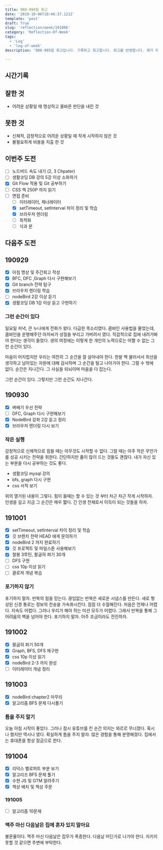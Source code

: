 ```yaml
---
title: 988-994일 회고
date: '2019-10-06T10:46:37.121Z'
template: 'post'
draft: True
slug: 'reflection/week/191006'
category: 'Reflection-Of-Week'
tags:
  - 'Log'
  - 'log-of-week'
description: '988-995일 회고입니다. 기록하고 회고합니다. 회고를 반영합니다. 제가 자라는 방식입니다. 이번 주에는 이런 주제를 다뤘습니다. 그런 순간이 있다, 작은 실행, 포기하지 않기 ' 

---
```


## 시간기록 



## 잘한 것

- 어려운 상황일 때 명상하고 올바른 판단을 내린 것 

## 못한 것

- 신체적, 감정적으로 어려운 상황일 때 작게 시작하지 않은 것 
- 불필요하게 비용을 지출 한 것 

## 이번주 도전

- [ ] 노드버드 속도 내기 (2, 3 Chpater) 
- [ ] 생활코딩 DB 강의 5강 이상 소화하기
- [x] Git Flow 적용 및 Git 공부하기
- [ ] CSS 책 250P 까지 읽기
- [ ] 면접 준비 
  - [ ] 이터레이터, 제너레이터
  - [x] setTimeout, setInterval 차이 정리 및 학습 
  - [x] 브라우저 렌더링 
  - [ ] 최적화
  - [ ] 식과 문 

## 다음주 도전



## 190929

- [x] 아침 명상 및 주간회고 작성 
- [x] BFC, DFC ,Graph 다시 구현해보기 
- [x] Git branch 전략 탐구
- [x] 브라우저 렌더링 학습
- [ ] nodeBird 2강 이상 듣기 
- [x] 생활코딩 DB 1강 이상 듣고 구현하기 

### 그런 순간이 있다

일요일 저녁, 큰 누나에게 전화가 왔다. 다급한 목소리였다. 콤바인 사용법을 물었는데, 콤바인을 운행해주던 아저씨가 성질을 부리고 가버려서 였다. 직감적으로 집에 내려가봐야 한다는 생각이 들었다. 생의 여정에는 이렇게 한 개인의 노력으로는 어쩔 수 없는 그런 순간이 있다. 

마음이 어지럽지만 우리는 여전히 그 순간을 잘 살아내야 한다.  한발 짝 물러서서 최선을 생각하고 남아있는 자원에 대해 감사하며 그 순간을 털고 나아가야 한다. 그럴 수 밖에 없다. 순간은 지나간다. 그 사실을 되뇌이며 마음을 다 잡는다. 

그런 순간이 있다. 그렇지만 그런 순간도 지나간다. 

## 190930 

- [x] 벼배기 우선 전략
- [ ] DFC, Graph 다시 구현해보기 
- [x] NodeBird 강좌 2강 듣고 정리
- [x] 브라우저 렌더링 다시 보기

### 작은 실행 

감정적으로 신체적으로 힘들 때는 아무것도 시작할 수 없다. 그럴 때는 아주 작은 무언가를 성공 시키는 전략을 취한다. 간단하지만 품이 많이 드는 것들도 괜찮다. 내가 자신 있는 부분을 다시 공부하는 것도 좋다. 

- 생활코딩 mysql 강의 
- bfs, graph 다시 구현 
- css 서적 보기 

위의 열거된 내용이 그렇다. 힘이 들때는 할 수 있는 것 부터 차근 차근 작게 시작하자. 인생을 길고 지금 그 순간은 매우 짧다. 긴 인생 전체로서 이득이 되는 것들을 하자.

## 191001

- [x] setTimeout, setInterval 차이 정리 및 학습 
- [x] 깃 브렌치 전략 HEAD 에게 문의하기 
- [x] nodeBird 2 까지 완료하기
- [x] 깃 프로젝트 및 마일스톤 사용해보기 
- [x] 철봉 3루틴, 팔굽혀 펴기 30개  
- [ ] DFS 구현
- [ ] css 10p 이상 읽기 
- [ ] 클로져 개념 복습 

### 포기하지 않기

포기하지 말자. 반복의 힘을 믿는다. 끊임없는 반복은 새로운 시냅스를 만든다. 새로 형성된 신경 통로는 정보의 전송을 가속화시킨다. 점점 더 수월해진다. 처음은 언제나 어렵다. 지속도 어렵다. 그러나 우리가 해야 하는 미션 모두가 어렵다. 그래서 반복을 통해 그 어려움의 벽을 넘어야 한다. 포기하지 말자. 아주 조금이라도 전진하자.

## 191002 

- [x] 팔굽혀 펴기 50개
- [x] Graph, BFS, DFS 재구현 
- [x] css 10p 이상 읽기 
- [x] nodeBird 2-3 까지 완성 
- [ ] 이터레이터 개념 정리 

## 191003

- [x] nodeBird chapter2 마무리 
- [x] 알고리즘 BFS 문제 다시풀기 

### 틈을 주지 말기

오늘 아침 시작이 좋았다. 그러나 잠시 유튜브를 킨 순간 의지는 와르르 무너졌다. 혹시나 했지만 역시나 였다. 확실하게 틈을 주지 말자. 많은 경험을 통해 분명해졌다. 집에서는 휴대폰을 항상 잠금으로 한다. 

## 191004

- [x] 리덕스 벨로퍼트 부분 보기
- [x] 알고리즈 BFS 문제 풀기 
- [x] 수현 JS 및 GTM 알려주기 
- [x] 책상 배치 및 책상 주문

### 191005 

- [ ] 알고리즘 10문제 

### 맥주 마신 다음날은 집에 혼자 있지 말아요

불문율이다. 맥주 마신 다음날은 잡무가 폭증한다. 다음날 어딘가로 나가야 한다.  지키지 못할 것 같으면 주변에 부탁한다. 





